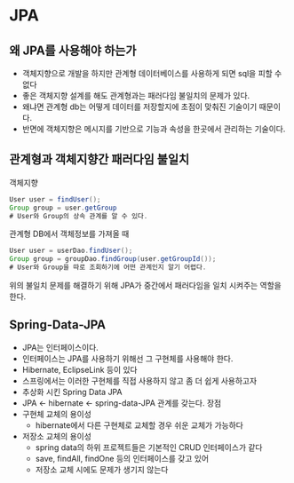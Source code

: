 # JPA
## 왜 JPA를 사용해야 하는가
- 객체지향으로 개발을 하지만 관계형 데이터베이스를 사용하게 되면 sql을 피할 수 없다
- 좋은 객체지향 설계를 해도 관계형과는 패러다임 불일치의 문제가 있다.
- 왜냐면 관계형 db는 어떻게 데이터를 저장할지에 초점이 맞춰진 기술이기 때문이다.
- 반면에 객체지향은 메시지를 기반으로 기능과 속성을 한곳에서 관리하는 기술이다.
## 관계형과 객체지향간 패러다임 불일치
객체지향
```java
User user = findUser();
Group group = user.getGroup
# User와 Group의 상속 관계를 알 수 있다.
```
관계형 DB에서 객체정보를 가져올 때
```java
User user = userDao.findUser();
Group group = groupDao.findGroup(user.getGroupId());
# User와 Group을 따로 조회하기에 어떤 관계인지 알기 어렵다.
```
위의 불일치 문제를 해결하기 위해 JPA가 중간에서 패러다임을 일치 시켜주는 역할을 한다.
## Spring-Data-JPA
- JPA는 인터페이스이다.
- 인터페이스는 JPA를 사용하기 위해선 그 구현체를 사용해야 한다.
- Hibernate, EclipseLink 등이 있다
- 스프링에서는 이러한 구현체를 직접 사용하지 않고 좀 더 쉽게 사용하고자
- 추상화 시킨 Spring Data JPA
- JPA <- hibernate <- spring-data-JPA 관계를 갖는다.
장점
- 구현체 교체의 용이성
	- hibernate에서 다른 구현체로 교체할 경우 쉬운 교체가 가능하다
- 저장소 교체의 용이성
	- spring data의 하위 프로젝트들은 기본적인 CRUD 인터페이스가 같다
	- save, findAll, findOne 등의 인터페이스를 갖고 있어
	- 저장소 교체 시에도 문제가 생기지 않는다